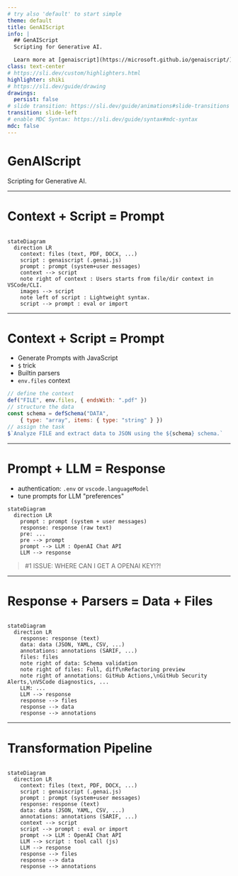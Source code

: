 ```yaml
---
# try also 'default' to start simple
theme: default
title: GenAIScript
info: |
  ## GenAIScript
  Scripting for Generative AI.

  Learn more at [genaiscript](https://microsoft.github.io/genaiscript/)
class: text-center
# https://sli.dev/custom/highlighters.html
highlighter: shiki
# https://sli.dev/guide/drawing
drawings:
  persist: false
# slide transition: https://sli.dev/guide/animations#slide-transitions
transition: slide-left
# enable MDC Syntax: https://sli.dev/guide/syntax#mdc-syntax
mdc: false
---
```


# GenAIScript

Scripting for Generative AI.

---

# Context + Script = Prompt


```mermaid

stateDiagram
  direction LR
    context: files (text, PDF, DOCX, ...)
    script : genaiscript (.genai.js)
    prompt : prompt (system+user messages)
    context --> script
    note right of context : Users starts from file/dir context in VSCode/CLI.
    images --> script
    note left of script : Lightweight syntax.
    script --> prompt : eval or import
```

---

# Context + Script = Prompt

- Generate Prompts with JavaScript
- `$` trick
- Builtin parsers
- `env.files` context

```js
// define the context
def("FILE", env.files, { endsWith: ".pdf" })
// structure the data
const schema = defSchema("DATA", 
    { type: "array", items: { type: "string" } })
// assign the task
$`Analyze FILE and extract data to JSON using the ${schema} schema.`
```

---

# Prompt + LLM = Response

- authentication: `.env` or `vscode.languageModel`
- tune prompts for LLM "preferences"

```mermaid
stateDiagram
  direction LR
    prompt : prompt (system + user messages)
    response: response (raw text)
    pre: ...
    pre --> prompt
    prompt --> LLM : OpenAI Chat API
    LLM --> response
```

> #1 ISSUE: WHERE CAN I GET A OPENAI KEY!?!

---


# Response + Parsers = Data + Files

```mermaid

stateDiagram
  direction LR
    response: response (text)
    data: data (JSON, YAML, CSV, ...)
    annotations: annotations (SARIF, ...)
    files: files
    note right of data: Schema validation
    note right of files: Full, diff\nRefactoring preview
    note right of annotations: GitHub Actions,\nGitHub Security Alerts,\nVSCode diagnostics, ...
    LLM: ...
    LLM --> response
    response --> files
    response --> data
    response --> annotations
```

---


# Transformation Pipeline

```mermaid

stateDiagram
  direction LR
    context: files (text, PDF, DOCX, ...)
    script : genaiscript (.genai.js)
    prompt : prompt (system+user messages)
    response: response (text)
    data: data (JSON, YAML, CSV, ...)
    annotations: annotations (SARIF, ...)
    context --> script
    script --> prompt : eval or import
    prompt --> LLM : OpenAI Chat API
    LLM --> script : tool call (js)
    LLM --> response
    response --> files
    response --> data
    response --> annotations
```
